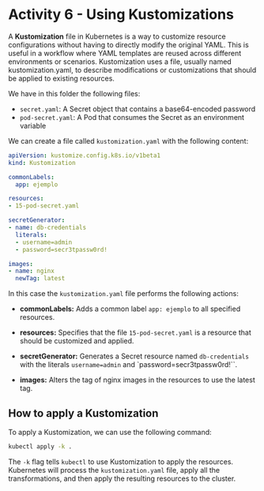 # Activity 6 - Using Kustomizations

A __Kustomization__ file in Kubernetes is a way to customize resource configurations without having to directly modify the original YAML. This is useful in a workflow where YAML templates are reused across different environments or scenarios. Kustomization uses a file, usually named kustomization.yaml, to describe modifications or customizations that should be applied to existing resources.

We have in this folder the following files:
- `secret.yaml`: A Secret object that contains a base64-encoded password
- `pod-secret.yaml`: A Pod that consumes the Secret as an environment variable

We can create a file called `kustomization.yaml` with the following content:

```yaml
apiVersion: kustomize.config.k8s.io/v1beta1
kind: Kustomization

commonLabels:
  app: ejemplo

resources:
- 15-pod-secret.yaml

secretGenerator:
- name: db-credentials
  literals:
  - username=admin
  - password=secr3tpassw0rd!

images:
- name: nginx
  newTag: latest
```

In this case the `kustomization.yaml` file performs the following actions:

- __commonLabels:__ Adds a common label `app: ejemplo` to all specified resources.

- __resources:__ Specifies that the file `15-pod-secret.yaml` is a resource that should be customized and applied.

- __secretGenerator:__ Generates a Secret resource named `db-credentials` with the literals `username=admin` and `password=secr3tpassw0rd!``.

- __images:__ Alters the tag of nginx images in the resources to use the latest tag.

## How to apply a Kustomization

To apply a Kustomization, we can use the following command:

```bash
kubectl apply -k .
```

The `-k` flag tells `kubectl` to use Kustomization to apply the resources. Kubernetes will process the `kustomization.yaml` file, apply all the transformations, and then apply the resulting resources to the cluster.